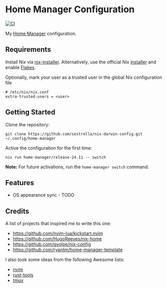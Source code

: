 # Home Manager Configuration

[![CI](https://github.com/sestrella/home-manager.config/actions/workflows/main.yml/badge.svg)](https://github.com/sestrella/home-manager.config/actions/workflows/main.yml)

My [Home Manager](https://github.com/nix-community/home-manager) configuration.

## Requirements

Install Nix via
[nix-installer](https://github.com/DeterminateSystems/nix-installer).
Alternatively, use the official Nix
[installer](https://nixos.org/guides/install-nix.html) and enable
[Flakes](https://nixos.wiki/wiki/Flakes).

Optionally, mark your user as a trusted user in the global Nix configuration
file

```
# /etc/nix/nix.conf
extra-trusted-users = <user>
```

## Getting Started

Clone the repository:

```
git clone https://github.com/sestrella/nix-darwin-config.git ~/.config/home-manager
```

Active the configuration for the first time:

```
nix run home-manager/release-24.11 -- switch
```

**Note:** For future activations, run the `home-manager switch` command.

## Features

- OS appearance sync - TODO

## Credits

A list of projects that inspired me to write this one:

- https://github.com/nvim-lua/kickstart.nvim
- https://github.com/HugoReeves/nix-home
- https://github.com/gvolpe/nix-config
- https://github.com/ryantm/home-manager-template

I also took some ideas from the following Awesome lists:

- [nvim](https://github.com/rockerBOO/awesome-neovim)
- [rust-tools](https://github.com/unpluggedcoder/awesome-rust-tools)
- [tmux](https://github.com/rothgar/awesome-tmux)
